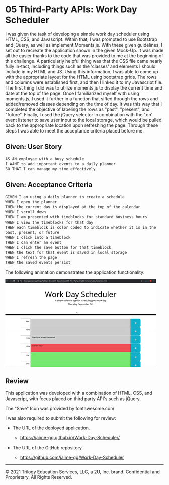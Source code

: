# 05 Third-Party APIs: Work Day Scheduler

I was given the task of developing a simple work day scheduler using HTML, CSS, and Javascript. Within that, I was prompted to use Bootstrap and jQuery, as well as implement Moments.js. With these given guidelines, I set out to recreate the application shown in the given Mock-Up. It was made all the easier thanks to the code that was provided to me at the beginning of this challenge. A particularly helpful thing was that the CSS file came nearly fully in-tact, including things such as the 'classes' and elements I should include in my HTML and JS.
Using this information, I was able to come up with the appropriate layout for the HTML using bootstrap grids. The rows and columns were established first, and then I linked it to my Javascript file. The first thing I did was to utilize moments.js to display the current time and date at the top of the page. Once I familiarized myself with using moments.js, I used it further in a function that sifted through the rows and added/removed classes depending on the time of day. It was this way that I completed the objective of labeling the rows as "past", "present", and "future".
Finally, I used the jQuery selector in combination with the '.on' event listener to save user input to the local storage, which would be pulled back to the appropriate location upon refreshing the page. Through these steps I was able to meet the acceptance criteria placed before me.


## Given: User Story

```
AS AN employee with a busy schedule
I WANT to add important events to a daily planner
SO THAT I can manage my time effectively
```

## Given: Acceptance Criteria

```
GIVEN I am using a daily planner to create a schedule
WHEN I open the planner
THEN the current day is displayed at the top of the calendar
WHEN I scroll down
THEN I am presented with timeblocks for standard business hours
WHEN I view the timeblocks for that day
THEN each timeblock is color coded to indicate whether it is in the past, present, or future
WHEN I click into a timeblock
THEN I can enter an event
WHEN I click the save button for that timeblock
THEN the text for that event is saved in local storage
WHEN I refresh the page
THEN the saved events persist
```

The following animation demonstrates the application functionality:

![Work Day Scheduler app with color-coded time slots shows a new event being typed in the 5PM slot.](./Assets/05-third-party-apis-homework-demo.gif)

## Review
This application was developed with a combination of HTML, CSS, and Javascript, with focus placed on third party API's such as jQuery. 

The "Save" Icon was provided by fontawesome.com

I was also required to submit the following for review:

* The URL of the deployed application.
    * https://jaime-gg.github.io/Work-Day-Scheduler/ 

* The URL of the GitHub repository.
    * https://github.com/jaime-gg/Work-Day-Scheduler

---
© 2021 Trilogy Education Services, LLC, a 2U, Inc. brand. Confidential and Proprietary. All Rights Reserved.
